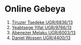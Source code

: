 # Online Gebeya

1. [Tiruzer Tsedeke UGR/6836/13](https://github.com/Tura-lab/)
2. [Yeabtsege Yifat UGR/9766/13](https://github.com/yeabtsega07/)
3. [Abenezer Melaku UGR/6003/13](https://github.com/abenezer444/)
4. [Daniel Wossen UGR/4400/13](https://github.com/daniel-w1/)
